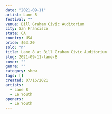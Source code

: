 ```yaml
---
date: "2021-09-11"
artist: Lane 8
festival: ""
venue: Bill Graham Civic Auditorium
city: San Francisco
state: CA
country: USA
price: $63.20
solo: "n"
title: Lane 8 at Bill Graham Civic Auditorium
slug: 2021-09-11-lane-8
cover: ""
genre: ""
category: show
tags: []
created: 07/16/2021
artists:
  - Lane 8
  - Le Youth
openers:
  - Le Youth
---
```

